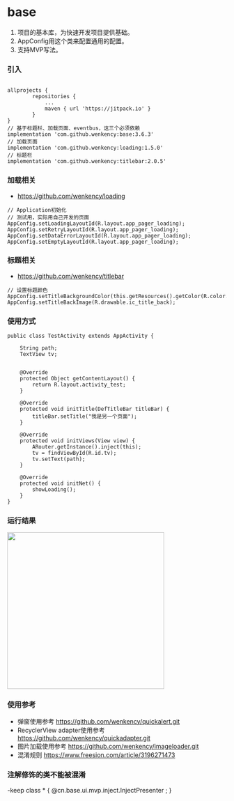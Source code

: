 # base

1. 项目的基本库，为快速开发项目提供基础。
2. AppConfig用这个类来配置通用的配置。
3. 支持MVP写法。

### 引入

```

allprojects {
		repositories {
			...
			maven { url 'https://jitpack.io' }
		}
}
// 基于标题栏、加载页面、eventbus，这三个必须依赖
implementation 'com.github.wenkency:base:3.6.3'
// 加载页面
implementation 'com.github.wenkency:loading:1.5.0'
// 标题栏
implementation 'com.github.wenkency:titlebar:2.0.5'

```

### 加载相关

* https://github.com/wenkency/loading

```
// Application初始化
// 测试用，实际用自己开发的页面
AppConfig.setLoadingLayoutId(R.layout.app_pager_loading);
AppConfig.setRetryLayoutId(R.layout.app_pager_loading);
AppConfig.setDataErrorLayoutId(R.layout.app_pager_loading);
AppConfig.setEmptyLayoutId(R.layout.app_pager_loading);
```

### 标题相关

* https://github.com/wenkency/titlebar

```
// 设置标题颜色
AppConfig.setTitleBackgroundColor(this.getResources().getColor(R.color.colorAccent));
AppConfig.setTitleBackImage(R.drawable.ic_title_back);
```

### 使用方式

```
public class TestActivity extends AppActivity {

    String path;
    TextView tv;


    @Override
    protected Object getContentLayout() {
        return R.layout.activity_test;
    }

    @Override
    protected void initTitle(DefTitleBar titleBar) {
        titleBar.setTitle("我是另一个页面");
    }

    @Override
    protected void initViews(View view) {
        ARouter.getInstance().inject(this);
        tv = findViewById(R.id.tv);
        tv.setText(path);
    }

    @Override
    protected void initNet() {
        showLoading();
    }
}

```

### 运行结果

<img src="screenshot/image.jpg" width="360px"/>

### 使用参考

* 弹窗使用参考
  https://github.com/wenkency/quickalert.git
* RecyclerView adapter使用参考
  https://github.com/wenkency/quickadapter.git
* 图片加载使用参考
  https://github.com/wenkency/imageloader.git
* 混淆规则
  https://www.freesion.com/article/3196271473

### 注解修饰的类不能被混淆

-keep class * { @cn.base.ui.mvp.inject.InjectPresenter <fields>; }
